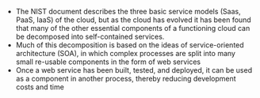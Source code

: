 - The NIST document describes the three basic service models (Saas, PaaS, IaaS) of the cloud, but as the cloud has evolved it has been found that many of the other essential components of a functioning cloud can be decomposed into self-contained services. 
- Much of this decomposition is based on the ideas of service-oriented architecture (SOA), in which complex processes are split into many small re-usable components in the form of web services
- Once a web service has been built, tested, and deployed, it can be used as a component in another process, thereby reducing development costs and time
